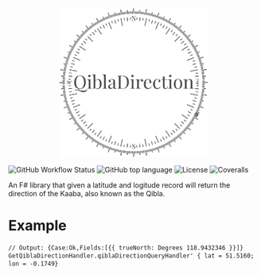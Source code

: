 <p align="center" background-color="white">
<img src="https://raw.githubusercontent.com/doniseferi/qibladirection/a348f377d5adac74bdb78aafd7664a80c072081c/images/QiblaDirection.svg?sanitize=true" width="300px" />
</p>

![GitHub Workflow Status](https://img.shields.io/github/workflow/status/doniseferi/qibladirection/.NET?style=for-the-badge) ![GitHub top language](https://img.shields.io/github/languages/top/doniseferi/qibladirection?style=for-the-badge) ![License](https://img.shields.io/github/license/doniseferi/qibladirection?style=for-the-badge) ![Coveralls](https://img.shields.io/coveralls/github/doniseferi/qibladirection?style=for-the-badge)

An F# library that given a latitude and logitude record will return the direction of the Kaaba, also known as the Qibla.

# Example
```dotnetcli
// Output: {Case:Ok,Fields:[{{ trueNorth: Degrees 118.9432346 }}]}
GetQiblaDirectionHandler.qiblaDirectionQueryHandler' { lat = 51.5160; lon = -0.1749}
```